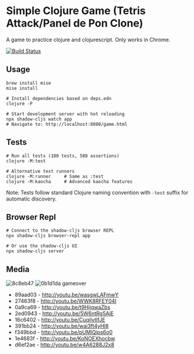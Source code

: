 # Simple Clojure Game (Tetris Attack/Panel de Pon Clone)

A game to practice clojure and clojurescript. Only works in Chrome.

[![Build Status](https://travis-ci.org/jamiely/simple-clojure-game.png)](https://travis-ci.org/jamiely/simple-clojure-game)

## Usage

    brew install mise
    mise install

    # Install dependencies based on deps.edn
    clojure -P

    # Start development server with hot reloading
    npx shadow-cljs watch app
    # Navigate to: http://localhost:8080/game.html

## Tests

    # Run all tests (180 tests, 588 assertions)
    clojure -M:test
    
    # Alternative test runners
    clojure -M:runner     # Same as :test
    clojure -M:kaocha     # Advanced kaocha features
    
Note: Tests follow standard Clojure naming convention with `-test` suffix for automatic discovery.

## Browser Repl

    # Connect to the shadow-cljs browser REPL
    npx shadow-cljs browser-repl app
    
    # Or use the shadow-cljs UI
    npx shadow-cljs server

## Media

![8c8eb47](media/8c8eb47.png)
![0b1d1da gameover](media/0b1d1da-gameover.png)

* 89aad03 - http://youtu.be/wasgwLAFmwY
* 27463f8 - http://youtu.be/WWK8RFEY04I
* 0a9ca69 - http://youtu.be/t9HijqwaZbs
* 2ed0943 - http://youtu.be/5W6ntRg5AjE
* 16c6402 - http://youtu.be/CuqilytlfJE
* 391bb24 - http://youtu.be/wai3ft4yHl8
* f349bbd - http://youtu.be/pUMlQips6o0
* 1e4683f - http://youtu.be/KoNOEXhocbw
* d6ef2ae - http://youtu.be/w4A6288J2x8

